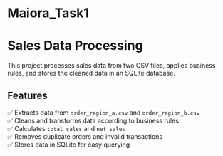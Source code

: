 # Maiora_Task1

# Sales Data Processing  

This project processes sales data from two CSV files, applies business rules, and stores the cleaned data in an SQLite database.  

## Features  
✅ Extracts data from `order_region_a.csv` and `order_region_b.csv`  
✅ Cleans and transforms data according to business rules  
✅ Calculates `total_sales` and `net_sales`  
✅ Removes duplicate orders and invalid transactions  
✅ Stores data in SQLite for easy querying 
